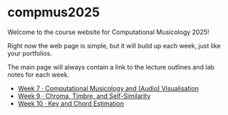 # compmus2025

Welcome to the course website for Computational Musicology 2025!

Right now the web page is simple, but it will build up each week, just like your portfolios.

The main page will always contain a link to the lecture outlines and lab notes for each week.

- [Week 7 · Computational Musicology and (Audio) Visualisation](./notes/compmus2025-w07.html)
- [Week 9 · Chroma, Timbre, and Self-Similarity](./notes/compmus2025-w09.html)
- [Week 10 · Key and Chord Estimation](./notes/compmus2025-w10.html)
